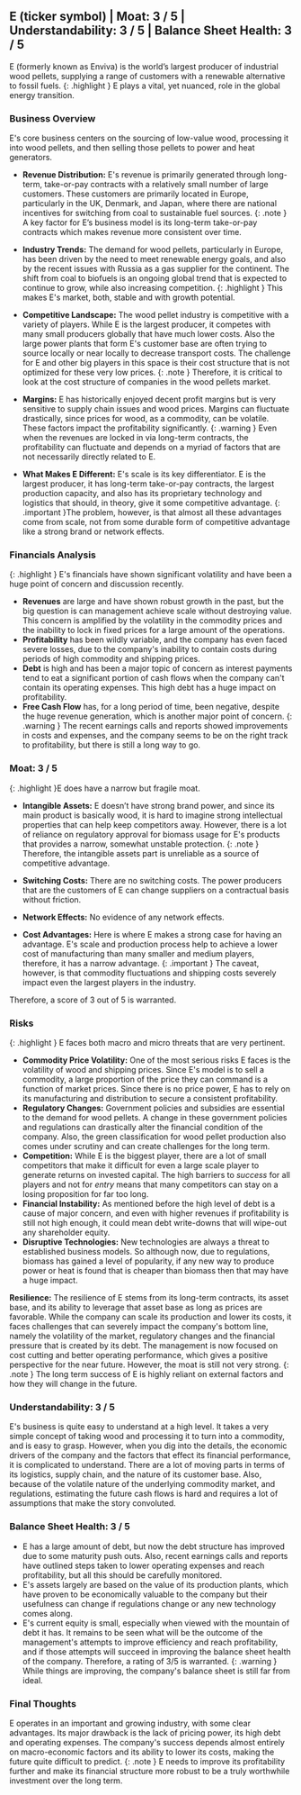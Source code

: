 ## E (ticker symbol) | Moat: 3 / 5 | Understandability: 3 / 5 | Balance Sheet Health: 3 / 5

E (formerly known as Enviva) is the world’s largest producer of industrial wood pellets, supplying a range of customers with a renewable alternative to fossil fuels.
{: .highlight } E plays a vital, yet nuanced, role in the global energy transition.

### Business Overview
E's core business centers on the sourcing of low-value wood, processing it into wood pellets, and then selling those pellets to power and heat generators.

*   **Revenue Distribution:** E's revenue is primarily generated through long-term, take-or-pay contracts with a relatively small number of large customers. These customers are primarily located in Europe, particularly in the UK, Denmark, and Japan, where there are national incentives for switching from coal to sustainable fuel sources.
    {: .note } A key factor for E’s business model is its long-term take-or-pay contracts which makes revenue more consistent over time.

*   **Industry Trends:** The demand for wood pellets, particularly in Europe, has been driven by the need to meet renewable energy goals, and also by the recent issues with Russia as a gas supplier for the continent. The shift from coal to biofuels is an ongoing global trend that is expected to continue to grow, while also increasing competition.
    {: .highlight } This makes E's market, both, stable and with growth potential.

*  **Competitive Landscape:** The wood pellet industry is competitive with a variety of players. While E is the largest producer, it competes with many small producers globally that have much lower costs. Also the large power plants that form E's customer base are often trying to source locally or near locally to decrease transport costs. The challenge for E and other big players in this space is their cost structure that is not optimized for these very low prices.
   {: .note } Therefore, it is critical to look at the cost structure of companies in the wood pellets market.

*   **Margins:** E has historically enjoyed decent profit margins but is very sensitive to supply chain issues and wood prices. Margins can fluctuate drastically, since prices for wood, as a commodity, can be volatile. These factors impact the profitability significantly.
     {: .warning } Even when the revenues are locked in via long-term contracts, the profitability can fluctuate and depends on a myriad of factors that are not necessarily directly related to E.

*   **What Makes E Different:** E's scale is its key differentiator. E is the largest producer, it has long-term take-or-pay contracts, the largest production capacity, and also has its proprietary technology and logistics that should, in theory, give it some competitive advantage. 
    {: .important }The problem, however, is that almost all these advantages come from scale, not from some durable form of competitive advantage like a strong brand or network effects.

### Financials Analysis
{: .highlight } E's financials have shown significant volatility and have been a huge point of concern and discussion recently.

* **Revenues** are large and have shown robust growth in the past, but the big question is can management achieve scale without destroying value. This concern is amplified by the volatility in the commodity prices and the inability to lock in fixed prices for a large amount of the operations.
* **Profitability** has been wildly variable, and the company has even faced severe losses, due to the company's inability to contain costs during periods of high commodity and shipping prices.
*   **Debt** is high and has been a major topic of concern as interest payments tend to eat a significant portion of cash flows when the company can't contain its operating expenses. This high debt has a huge impact on profitability.
*  **Free Cash Flow** has, for a long period of time, been negative, despite the huge revenue generation, which is another major point of concern.
{: .warning } The recent earnings calls and reports showed improvements in costs and expenses, and the company seems to be on the right track to profitability, but there is still a long way to go.

### Moat: 3 / 5
{: .highlight }E does have a narrow but fragile moat.

*  **Intangible Assets:** E doesn’t have strong brand power, and since its main product is basically wood, it is hard to imagine strong intellectual properties that can help keep competitors away. However, there is a lot of reliance on regulatory approval for biomass usage for E's products that provides a narrow, somewhat unstable protection.
    {: .note } Therefore, the intangible assets part is unreliable as a source of competitive advantage.

*   **Switching Costs:** There are no switching costs. The power producers that are the customers of E can change suppliers on a contractual basis without friction.
*   **Network Effects:** No evidence of any network effects.
*   **Cost Advantages:** Here is where E makes a strong case for having an advantage. E's scale and production process help to achieve a lower cost of manufacturing than many smaller and medium players, therefore, it has a narrow advantage.
    {: .important } The caveat, however, is that commodity fluctuations and shipping costs severely impact even the largest players in the industry.

Therefore, a score of 3 out of 5 is warranted.

### Risks
{: .highlight } E faces both macro and micro threats that are very pertinent.

*   **Commodity Price Volatility:** One of the most serious risks E faces is the volatility of wood and shipping prices. Since E's model is to sell a commodity, a large proportion of the price they can command is a function of market prices. Since there is no price power, E has to rely on its manufacturing and distribution to secure a consistent profitability.
*   **Regulatory Changes:** Government policies and subsidies are essential to the demand for wood pellets. A change in these government policies and regulations can drastically alter the financial condition of the company. Also, the green classification for wood pellet production also comes under scrutiny and can create challenges for the long term.
*   **Competition:** While E is the biggest player, there are a lot of small competitors that make it difficult for even a large scale player to generate returns on invested capital. The high barriers to *success* for all players and not for *entry* means that many competitors can stay on a losing proposition for far too long. 
*  **Financial Instability:** As mentioned before the high level of debt is a cause of major concern, and even with higher revenues if profitability is still not high enough, it could mean debt write-downs that will wipe-out any shareholder equity.
*  **Disruptive Technologies:** New technologies are always a threat to established business models. So although now, due to regulations, biomass has gained a level of popularity, if any new way to produce power or heat is found that is cheaper than biomass then that may have a huge impact.

**Resilience:** The resilience of E stems from its long-term contracts, its asset base, and its ability to leverage that asset base as long as prices are favorable. While the company can scale its production and lower its costs, it faces challenges that can severely impact the company's bottom line, namely the volatility of the market, regulatory changes and the financial pressure that is created by its debt. The management is now focused on cost cutting and better operating performance, which gives a positive perspective for the near future. However, the moat is still not very strong.
  {: .note } The long term success of E is highly reliant on external factors and how they will change in the future.

### Understandability: 3 / 5

E's business is quite easy to understand at a high level. It takes a very simple concept of taking wood and processing it to turn into a commodity, and is easy to grasp. However, when you dig into the details, the economic drivers of the company and the factors that effect its financial performance, it is complicated to understand. There are a lot of moving parts in terms of its logistics, supply chain, and the nature of its customer base. Also, because of the volatile nature of the underlying commodity market, and regulations, estimating the future cash flows is hard and requires a lot of assumptions that make the story convoluted.

### Balance Sheet Health: 3 / 5

*   E has a large amount of debt, but now the debt structure has improved due to some maturity push outs. Also, recent earnings calls and reports have outlined steps taken to lower operating expenses and reach profitability, but all this should be carefully monitored.
* E's assets largely are based on the value of its production plants, which have proven to be economically valuable to the company but their usefulness can change if regulations change or any new technology comes along.
* E's current equity is small, especially when viewed with the mountain of debt it has. It remains to be seen what will be the outcome of the management's attempts to improve efficiency and reach profitability, and if those attempts will succeed in improving the balance sheet health of the company. Therefore, a rating of 3/5 is warranted.
    {: .warning } While things are improving, the company's balance sheet is still far from ideal.

### Final Thoughts

E operates in an important and growing industry, with some clear advantages. Its major drawback is the lack of pricing power, its high debt and operating expenses. The company's success depends almost entirely on macro-economic factors and its ability to lower its costs, making the future quite difficult to predict.
{: .note } E needs to improve its profitability further and make its financial structure more robust to be a truly worthwhile investment over the long term.
